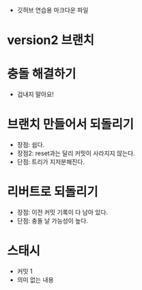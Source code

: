 - 깃허브 연습용 마크다운 파일

# version2 브랜치

# 충돌 해결하기
- 겁내지 말아요!

# 브랜치 만들어서 되돌리기
- 장점: 쉽다.
- 장점2: reset과는 달리 커밋이 사라지지 않는다.
- 단점: 트리가 지저분해진다.

# 리버트로 되돌리기
- 장점: 이전 커밋 기록이 다 남아 있다.
- 단점: 충돌 날 가능성이 높다.

# 스태시
- 커밋 1
- 의미 없는 내용